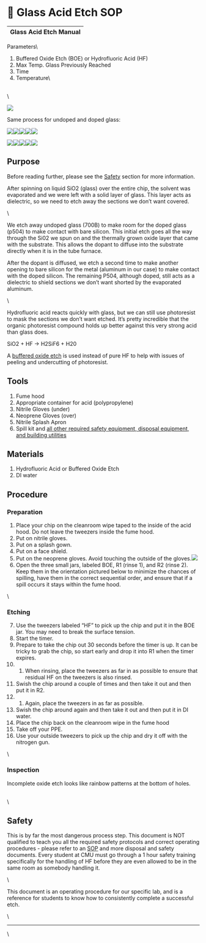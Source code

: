 # 🧪 Glass Acid Etch SOP

| Glass Acid Etch Manual |
| ---------------------- |

Parameters\



1. Buffered Oxide Etch (BOE) or Hydrofluoric Acid (HF)
2. Max Temp. Glass Previously Reached
3. Time
4. Temperature\


\
\


![](https://lh3.googleusercontent.com/\_nK7Ro0L2gN30PRqZ0SHGMEEK3oFtPTSCAtzglyNBOzyUIKizealYNdlgA7QmKWZiooTjzABewXBM1gYrp-Bqis8T28kx1-GBDstssYFYI3UEHOBCmBAZKhjgdIo\_Jdr\_SER7JpAgsZoC1xyy\_lYYQM)

Same process for undoped and doped glass:

![](https://lh4.googleusercontent.com/6zyP6sE0qFe7GwNqF9KvKwCkxcY2oAYzo2nspzf\_nGq1pTBvKZms7bcGsQmbJLqeSrDGuk-\_vV\_VplGcIuRV429Axvj0Lrt\_p5cyoJJdoWDjLM-aIE6Hp4Pln5onvmRGOGYyLE9R6mAHBeneelBGY\_M)![](https://lh4.googleusercontent.com/OJw7TE1B8WPO-u3YSYTJzuSdXMY\_EQp4R4IpeaRBstc\_FUUF1FMnUvW0HP9mNTJHtjfEI\_cODKs4FHBOjhOTanday5NxU\_CpNuq2u7SZ4dIvIM5aLT7MtarTGzCzYuRVsrauWAgUQSmSwY47WuvbLTE)![](https://lh4.googleusercontent.com/QCnD3m7DS5vIXqvtrYjGb9YypfHm1hRT\_ZwVyguGGrYvHfcoDK5nXx5bfgsb5-ogTu06YbQ-WkNblvMwGCjIaU2315xH6L-HNdaEKsGCb5eCEULmx4bULiTMHZpcvGQ4OUXHxwSFqPE4d3OJ-ktR2B0)![](https://lh6.googleusercontent.com/rJPFEeipYBr8vRTj\_XUeZHtLWVFUNdJ-sgqgwprrIXa2MdRc0PIB9SJF8pGBsTsVfdsgan4MqlwuqLPQUl4-kLj5wVbgyNw0WIsURkeTLsR2XcNbJjd0\_H3R1dVoSZLHNoWBP3uQU7Uy7AkB1NvzraI)![](https://lh4.googleusercontent.com/Gd6M1Iwnr\_hsRCG5CL7SzMcjcS-6i3azqZ6f5d3mM-jtmsmBtmnMr5dwrwuJd-2lPVDdbNnGI8dqeyM6KodQ9JG9Ej13yFfQ09KmGKXq7vmaVFUh2Ir8aLaAkoP-bj54T3hkaGeOeoPDwry2Fo4Q7v0)

![](https://lh4.googleusercontent.com/rjvNuMNtiZUtqqaE1suxf6n1Kyx\_ymAUsx9JEh1MJ7OPY9c8ogmi9oRW802gmWOnfNC2oEZjxhtt-bipt6J2TI8SAGopAc0EFSEmn-l9BYdj19IF\_UXxJvSNL6FW6cwqmCRRNCL0m4Ffzq-Azsd0YuI)![](https://lh6.googleusercontent.com/74KAB9dL5mEhk0EgtQTlUsURYRh8sAAKRF8kz2Bc9SBiFTQV4KbCy5OQrArdAOGVRe2tmPIDDzr9RuU79tmLGhq1SIUC2leUivtw4JqD\_0Sb7LE6Ou8x6yMOX\_Mk84xjPQm0co7IxEi-TaeyicFLc-M)![](https://lh6.googleusercontent.com/kghg7kA6YUFrwMkbRtTptUhuIMn4WKmBO8K-pq5vQfxL\_4-D9R-EFoZ\_h1vByNYfOZ6ugFX3kzRUEbIV3\_nUMgRPtuHJKrewQ69XAFIFGgVt3Aya\_1HQ\_xhX6q\_f\_KszAodWlruCc4nmYmJatONHa5E)![](https://lh3.googleusercontent.com/sFpBUTiFNIdgxtEL5RpC4XtFO-lIbx4YZ5Lyn47YZTWNkeTy4Jkom75BTuOjLy7e3Tfc3cuH31Hqv\_qRvhfjjtXVL-lxk5H6XtbNIkrieWHnbSO53N6ccYmmam5dPkYsBooq7tqipFFpMVyGjmoPk9I)![](https://lh5.googleusercontent.com/xFkXTdSSX5ylaazZFJfvQEXvWzHxoPVaSKcjukaio3QsXWkQ9k8vlsDzirj45J9xrJIkENREOdJ5m8oruI\_YzyVORK-qawREnG64xp8lRfp7kshoCqjzLPBdZU9f8BGMjSo\_nZK9UfXNoFHGVwxmASc)

## Purpose

Before reading further, please see the [Safety](https://docs.google.com/document/d/1dkbtMOQ6LT6IHo3lF97JkjbScxvUxxTmcUicWCd2fL8/edit#heading=h.jhthfiqxnpyg) section for more information.&#x20;

After spinning on liquid SiO2 (glass) over the entire chip, the solvent was evaporated and we were left with a solid layer of glass. This layer acts as dielectric, so we need to etch away the sections we don’t want covered.&#x20;

\


We etch away undoped glass (700B) to make room for the doped glass (p504) to make contact with bare silicon. This initial etch goes all the way through the Si02 we spun on and the thermally grown oxide layer that came with the substrate. This allows the dopant to diffuse into the substrate directly when it is in the tube furnace.&#x20;

After the dopant is diffused, we etch a second time to make another opening to bare silicon for the metal (aluminum in our case) to make contact with the doped silicon. The remaining P504, although doped, still acts as a dielectric to shield sections we don’t want shorted by the evaporated aluminum.

\


Hydrofluoric acid reacts quickly with glass, but we can still use photoresist to mask the sections we don’t want etched. It’s pretty incredible that the organic photoresist compound holds up better against this very strong acid than glass does.

SiO2 + HF → H2SiF6 + H20

A [buffered oxide etch](https://us.vwr.com/store/product/36722614/buffered-oxide-etch-6-1-boe-6-1-semiconductor-grade) is used instead of pure HF to help with issues of peeling and undercutting of photoresist.

## Tools

1. Fume hood
2. Appropriate container for acid (polypropylene)
3. Nitrile Gloves (under)
4. Neoprene Gloves (over)
5. Nitrile Splash Apron
6. Spill kit and [all other required safety equipment, disposal equipment, and building utilities](https://www.cmu.edu/ehs/Laboratory-Safety/chemical-safety/documents/sop-for-the-use-of-hydrofluoric-acid.pdf)

## Materials

1. Hydrofluoric Acid or Buffered Oxide Etch
2. DI water

## Procedure

### Preparation

1. Place your chip on the cleanroom wipe taped to the inside of the acid hood. Do not leave the tweezers inside the fume hood.
2. Put on nitrile gloves.
3. Put on a splash gown.
4. Put on a face shield.
5. Put on the neoprene gloves. Avoid touching the outside of the gloves.![](https://lh4.googleusercontent.com/jRPJLrFnxZH1qdT5iKs1nosnn31rF5jq5nVpMFXGpLs\_gETjZL6SNDDPULGkFqcJ2mqP4BsImJXQC2akcywpaBjtUQwnmNwqDZ1okK\_rfwIr32Qj\_rc2l0iA1oTOjV67q5H7j9AaYpdHC\_h-2e-3pHU)
6. Open the three small jars, labeled BOE, R1 (rinse 1), and R2 (rinse 2). Keep them in the orientation pictured below to minimize the chances of spilling, have them in the correct sequential order, and ensure that if a spill occurs it stays within the fume hood.

\


### Etching

7. Use the tweezers labeled “HF” to pick up the chip and put it in the BOE jar. You may need to break the surface tension.
8. Start the timer.
9. Prepare to take the chip out 30 seconds before the timer is up. It can be tricky to grab the chip, so start early and drop it into R1 when the timer expires.&#x20;
10.
    1. When rinsing, place the tweezers as far in as possible to ensure that residual HF on the tweezers is also rinsed.
11. Swish the chip around a couple of times and then take it out and then put it in R2.
12.
    1. Again, place the tweezers in as far as possible.
13. Swish the chip around again and then take it out and then put it in DI water.
14. Place the chip back on the cleanroom wipe in the fume hood
15. Take off your PPE.
16. Use your outside tweezers to pick up the chip and dry it off with the nitrogen gun.

\


### Inspection

Incomplete oxide etch looks like rainbow patterns at the bottom of holes.

\
\


## Safety

This is by far the most dangerous process step. This document is NOT qualified to teach you all the required safety protocols and correct operating procedures - please refer to an [SOP](https://www.cmu.edu/ehs/Laboratory-Safety/chemical-safety/documents/sop-for-the-use-of-hydrofluoric-acid.pdf) and more disposal and safety documents. Every student at CMU must go through a 1 hour safety training specifically for the handling of HF before they are even allowed to be in the same room as somebody handling it.&#x20;

\


This document is an operating procedure for our specific lab, and is a reference for students to know how to consistently complete a successful etch.&#x20;

\


***

\
